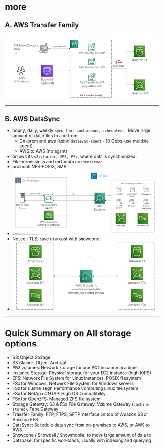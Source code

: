 # more
## A. AWS Transfer Family
![img.png](../99_img/storage/img.png)

---
## B. AWS DataSync
- hourly, daily, weekly `sync (not continuous, scheduled)` : Move large amount of data/files to and from 
  - On-prem and aws (using `datasync-agent` - 10 Gbps, use multiple agent)
  - AWS to AWS (no agent)
- on aws its `s3/glacier, EFS, FSx`, where data is synchronized.
- File permissions and metadata are `preserved`
- protocol: NFS-POSIX, SMB
- ![img_1.png](../99_img/storage/img_1.png)
- Notice : TLS; save n/w cost with snowcone
- ![img_2.png](../99_img/storage/img_2.png)

---

# Quick Summary on All storage options
- S3: Object Storage
- S3 Glacier: Object Archival
- EBS volumes: Network storage for one EC2 instance at a time
- Instance Storage: Physical storage for your EC2 instance (high IOPS)
- EFS: Network File System for Linux instances, POSIX filesystem
- FSx for Windows: Network File System for Windows servers
- FSx for Lustre: High Performance Computing Linux file system
- FSx for NetApp ONTAP: High OS Compatibility
- FSx for OpenZFS: Managed ZFS file system
- Storage Gateway: S3 & FSx File Gateway, Volume Gateway (`cache & stored`), Tape Gateway
- Transfer Family: FTP, FTPS, SFTP interface on top of Amazon S3 or Amazon EFS
- DataSync: Schedule data sync from on-premises to AWS, or AWS to AWS
- Snowcone / Snowball / Snowmobile: to move large amount of data to
- Database: for specific workloads, usually with indexing and querying